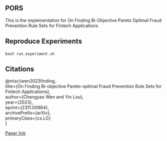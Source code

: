 ## PORS

This is the implementation for On Finding Bi-Objective Pareto Optimal Fraud Prevention Rule Sets for Fintech Applications



## Reproduce Experiments
​```bash run_experiment.sh
​```



## Citations
@misc{wen2023finding, \
      title={On Finding Bi-objective Pareto-optimal Fraud Prevention Rule Sets for Fintech Applications}, \
      author={Chengyao Wen and Yin Lou}, \
      year={2023}, \
      eprint={2311.00964}, \
      archivePrefix={arXiv}, \
      primaryClass={cs.LG}  \
}

<a href="https://arxiv.org/pdf/2311.00964.pdf">Paper link</a>
